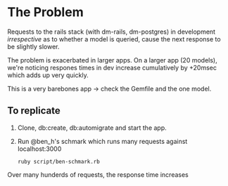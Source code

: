 The Problem
===========

Requests to the rails stack (with dm-rails, dm-postgres) in development *irrespective* as to whether a model is queried, cause the next response to be slightly slower.

The problem is exacerbated in larger apps.  On a larger app (20 models), we're noticing respones times in dev increase cumulatively by +20msec which adds up very quickly.

This is a very barebones app -> check the Gemfile and the one model.

To replicate
------------

1.  Clone, db:create, db:automigrate and start the app.
2.  Run @ben\_h's schmark which runs many requests against localhost:3000

        ruby script/ben-schmark.rb 
  
Over many hunderds of requests, the response time increases